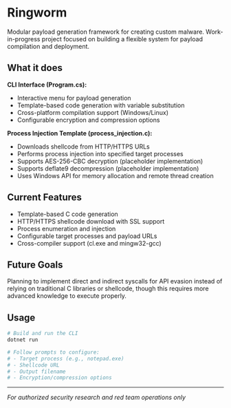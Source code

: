 # Ringworm

Modular payload generation framework for creating custom malware. Work-in-progress project focused on building a flexible system for payload compilation and deployment.

## What it does

**CLI Interface (Program.cs):**
- Interactive menu for payload generation
- Template-based code generation with variable substitution
- Cross-platform compilation support (Windows/Linux)
- Configurable encryption and compression options

**Process Injection Template (process_injection.c):**
- Downloads shellcode from HTTP/HTTPS URLs
- Performs process injection into specified target processes
- Supports AES-256-CBC decryption (placeholder implementation)
- Supports deflate9 decompression (placeholder implementation)
- Uses Windows API for memory allocation and remote thread creation

## Current Features

- Template-based C code generation
- HTTP/HTTPS shellcode download with SSL support
- Process enumeration and injection
- Configurable target processes and payload URLs
- Cross-compiler support (cl.exe and mingw32-gcc)

## Future Goals

Planning to implement direct and indirect syscalls for API evasion instead of relying on traditional C libraries or shellcode, though this requires more advanced knowledge to execute properly.

## Usage

```bash
# Build and run the CLI
dotnet run

# Follow prompts to configure:
# - Target process (e.g., notepad.exe)
# - Shellcode URL
# - Output filename
# - Encryption/compression options
```

---
*For authorized security research and red team operations only*

